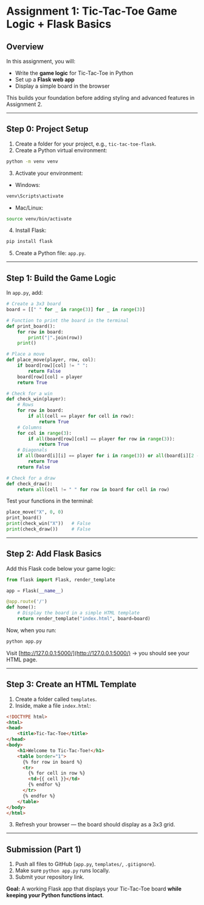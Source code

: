 # Assignment 1: Tic-Tac-Toe Game Logic + Flask Basics 

## Overview
In this assignment, you will:  
- Write the **game logic** for Tic-Tac-Toe in Python  
- Set up a **Flask web app**  
- Display a simple board in the browser  

This builds your foundation before adding styling and advanced features in Assignment 2.

---

## Step 0: Project Setup

1. Create a folder for your project, e.g., `tic-tac-toe-flask`.  
2. Create a Python virtual environment:  

```bash
python -m venv venv
```

3. Activate your environment:  
- Windows:  
```bash
venv\Scripts\activate
```  
- Mac/Linux:  
```bash
source venv/bin/activate
```

4. Install Flask:  
```bash
pip install flask
```

5. Create a Python file: `app.py`.  

---

## Step 1: Build the Game Logic

In `app.py`, add:

```python
# Create a 3x3 board
board = [[" " for _ in range(3)] for _ in range(3)]

# Function to print the board in the terminal
def print_board():
    for row in board:
        print("|".join(row))
    print()

# Place a move
def place_move(player, row, col):
    if board[row][col] != " ":
        return False
    board[row][col] = player
    return True

# Check for a win
def check_win(player):
    # Rows
    for row in board:
        if all(cell == player for cell in row):
            return True
    # Columns
    for col in range(3):
        if all(board[row][col] == player for row in range(3)):
            return True
    # Diagonals
    if all(board[i][i] == player for i in range(3)) or all(board[i][2 - i] == player for i in range(3)):
        return True
    return False

# Check for a draw
def check_draw():
    return all(cell != " " for row in board for cell in row)
```

Test your functions in the terminal:

```python
place_move("X", 0, 0)
print_board()
print(check_win("X"))   # False
print(check_draw())     # False
```

---

## Step 2: Add Flask Basics

Add this Flask code below your game logic:

```python
from flask import Flask, render_template

app = Flask(__name__)

@app.route('/')
def home():
    # Display the board in a simple HTML template
    return render_template("index.html", board=board)
```

Now, when you run:

```bash
python app.py
```

Visit [http://127.0.0.1:5000/](http://127.0.0.1:5000/) → you should see your HTML page.

---

## Step 3: Create an HTML Template

1. Create a folder called `templates`.  
2. Inside, make a file `index.html`:

```html
<!DOCTYPE html>
<html>
<head>
    <title>Tic-Tac-Toe</title>
</head>
<body>
    <h1>Welcome to Tic-Tac-Toe!</h1>
    <table border="1">
      {% for row in board %}
      <tr>
        {% for cell in row %}
        <td>{{ cell }}</td>
        {% endfor %}
      </tr>
      {% endfor %}
    </table>
</body>
</html>
```

3. Refresh your browser — the board should display as a 3x3 grid.

---

## Submission (Part 1)

1. Push all files to GitHub (`app.py`, `templates/`, `.gitignore`).  
2. Make sure `python app.py` runs locally.  
3. Submit your repository link.

**Goal:** A working Flask app that displays your Tic-Tac-Toe board **while keeping your Python functions intact**.  
